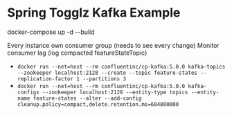 # Spring Togglz Kafka Example

docker-compose up -d --build

Every instance own consumer group (needs to see every change)
Monitor consumer lag (log compacted featureStateTopic)

* `docker run --net=host --rm confluentinc/cp-kafka:5.0.0 kafka-topics --zookeeper localhost:2128 --create --topic feature-states --replication-factor 1 --partitions 3`
* `docker run --net=host --rm confluentinc/cp-kafka:5.0.0 kafka-configs --zookeeper localhost:2128 --entity-type topics --entity-name feature-states --alter --add-config cleanup.policy=compact,delete.retention.ms=604800000`
